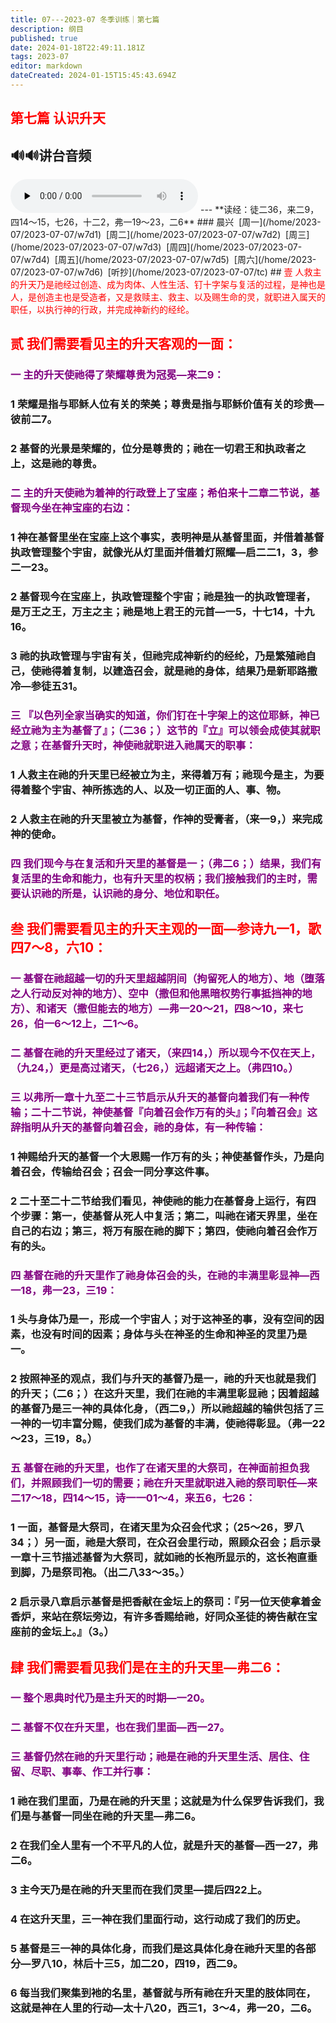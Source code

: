 ```yaml
---
title: 07---2023-07 冬季训练｜第七篇
description: 纲目
published: true
date: 2024-01-18T22:49:11.181Z
tags: 2023-07
editor: markdown
dateCreated: 2024-01-15T15:45:43.694Z
---
```


## <font color=red>第七篇  认识升天</font>
## 🔊🔊讲台音频
<audio id="audio" controls="" preload="none">
      <source id="mp3" src="/2023-07/msg07.mp3">
</audio>
---
**读经：徒二36，来二9，四14～15，七26，十二2，弗一19～23，二6**
### 晨兴&nbsp;&nbsp;[周一](/home/2023-07/2023-07-07/w7d1)&nbsp;&nbsp;[周二](/home/2023-07/2023-07-07/w7d2)&nbsp;&nbsp;[周三](/home/2023-07/2023-07-07/w7d3)&nbsp;&nbsp;[周四](/home/2023-07/2023-07-07/w7d4)&nbsp;&nbsp;[周五](/home/2023-07/2023-07-07/w7d5)&nbsp;&nbsp;[周六](/home/2023-07/2023-07-07/w7d6)&nbsp;&nbsp;[听抄](/home/2023-07/2023-07-07/tc)
##  <font color=red>壹  人救主的升天乃是祂经过创造、成为肉体、人性生活、钉十字架与复活的过程，是神也是人，是创造主也是受造者，又是救赎主、救主、以及赐生命的灵，就职进入属天的职任，以执行神的行政，并完成神新约的经纶。</font>

## <font color=red>贰  我们需要看见主的升天客观的一面：</font>

### <font color=purple>一  主的升天使祂得了荣耀尊贵为冠冕—来二9：</font>

### 1  荣耀是指与耶稣人位有关的荣美；尊贵是指与耶稣价值有关的珍贵—彼前二7。

### 2  基督的光景是荣耀的，位分是尊贵的；祂在一切君王和执政者之上，这是祂的尊贵。

### <font color=purple>二  主的升天使祂为着神的行政登上了宝座；希伯来十二章二节说，基督现今坐在神宝座的右边：</font>

### 1  神在基督里坐在宝座上这个事实，表明神是从基督里面，并借着基督执政管理整个宇宙，就像光从灯里面并借着灯照耀—启二二1，3，参二一23。

### 2  基督现今在宝座上，执政管理整个宇宙；祂是独一的执政管理者，是万王之王，万主之主；祂是地上君王的元首—一5，十七14，十九16。

### 3  祂的执政管理与宇宙有关，但祂完成神新约的经纶，乃是繁殖祂自己，使祂得着复制，以建造召会，就是祂的身体，结果乃是新耶路撒冷—参徒五31。

### <font color=purple>三  『以色列全家当确实的知道，你们钉在十字架上的这位耶稣，神已经立祂为主为基督了』；（二36；）这节的『立』可以领会成使其就职之意；在基督升天时，神使祂就职进入祂属天的职事：</font>

### 1  人救主在祂的升天里已经被立为主，来得着万有；祂现今是主，为要得着整个宇宙、神所拣选的人、以及一切正面的人、事、物。

### 2  人救主在祂的升天里被立为基督，作神的受膏者，（来一9，）来完成神的使命。

### <font color=purple>四  我们现今与在复活和升天里的基督是一；（弗二6；）结果，我们有复活里的生命和能力，也有升天里的权柄；我们接触我们的主时，需要认识祂的所是，认识祂的身分、地位和职任。</font>

## <font color=red>叁  我们需要看见主的升天主观的一面—参诗九一1，歌四7～8，六10：</font>

### <font color=purple>一  基督在祂超越一切的升天里超越阴间（拘留死人的地方）、地（堕落之人行动反对神的地方）、空中（撒但和他黑暗权势行事抵挡神的地方）、和诸天（撒但能去的地方）—弗一20～21，四8～10，来七26，伯一6～12上，二1～6。</font>

### <font color=purple>二  基督在祂的升天里经过了诸天，（来四14，）所以现今不仅在天上，（九24，）更是高过诸天，（七26，）远超诸天之上。（弗四10。）</font>

### <font color=purple>三  以弗所一章十九至二十三节启示从升天的基督向着我们有一种传输；二十二节说，神使基督『向着召会作万有的头』；『向着召会』这辞指明从升天的基督向着召会，祂的身体，有一种传输：</font>

### 1  神赐给升天的基督一个大恩赐一作万有的头；神使基督作头，乃是向着召会，传输给召会；召会一同分享这件事。

### 2  二十至二十二节给我们看见，神使祂的能力在基督身上运行，有四个步骤：第一，使基督从死人中复活；第二，叫祂在诸天界里，坐在自己的右边；第三，将万有服在祂的脚下；第四，使祂向着召会作万有的头。

### <font color=purple>四  基督在祂的升天里作了祂身体召会的头，在祂的丰满里彰显神—西一18，弗一23，三19：</font>

### 1  头与身体乃是一，形成一个宇宙人；对于这神圣的事，没有空间的因素，也没有时间的因素；身体与头在神圣的生命和神圣的灵里乃是一。

### 2  按照神圣的观点，我们与升天的基督乃是一，祂的升天也就是我们的升天；（二6；）在这升天里，我们在祂的丰满里彰显祂；因着超越的基督乃是三一神的具体化身，（西二9，）所以祂超越的输供包括了三一神的一切丰富分赐，使我们成为基督的丰满，使祂得彰显。（弗一22～23，三19，8。）

### <font color=purple>五  基督在祂的升天里，也作了在诸天里的大祭司，在神面前担负我们，并照顾我们一切的需要；祂在升天里就职进入祂的祭司职任—来二17～18，四14～15，诗一一01～4，来五6，七26：</font>

### 1  一面，基督是大祭司，在诸天里为众召会代求；（25～26，罗八34；）另一面，祂是大祭司，在众召会里行动，照顾众召会；启示录一章十三节描述基督为大祭司，就如祂的长袍所显示的，这长袍直垂到脚，乃是祭司袍。（出二八33～35。）

### 2  启示录八章启示基督是把香献在金坛上的祭司：『另一位天使拿着金香炉，来站在祭坛旁边，有许多香赐给祂，好同众圣徒的祷告献在宝座前的金坛上。』（3。）

## <font color=red>肆  我们需要看见我们是在主的升天里—弗二6：</font>

### <font color=purple>一  整个恩典时代乃是主升天的时期—一20。</font>

### <font color=purple>二  基督不仅在升天里，也在我们里面—西一27。</font>

### <font color=purple>三  基督仍然在祂的升天里行动；祂是在祂的升天里生活、居住、住留、尽职、事奉、作工并行事：</font>

### 1  祂在我们里面，乃是在祂的升天里；这就是为什么保罗告诉我们，我们是与基督一同坐在祂的升天里—弗二6。

### 2  在我们全人里有一个不平凡的人位，就是升天的基督—西一27，弗二6。

### 3  主今天乃是在祂的升天里而在我们灵里—提后四22上。

### 4  在这升天里，三一神在我们里面行动，这行动成了我们的历史。

### 5  基督是三一神的具体化身，而我们是这具体化身在祂升天里的各部分—罗八10，林后十三5，加二20，四19，西二9。

### 6  每当我们聚集到衪的名里，基督就与所有祂在升天里的肢体同在，这就是神在人里的行动—太十八20，西三1，3～4，弗一20，二6。

<!-- Google tag (gtag.js) -->

<script async src="https://www.googletagmanager.com/gtag/js?id=G-1P8709Z16T"></script>

<script>

 window.dataLayer = window.dataLayer || [];

 function gtag(){dataLayer.push(arguments);}

 gtag('js', new Date());



 gtag('config', 'G-1P8709Z16T');

</script>